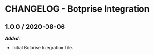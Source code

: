 # CHANGELOG - Botprise Integration

## 1.0.0 / 2020-08-06

***Added***:

* Initial Botprise Integration Tile.
